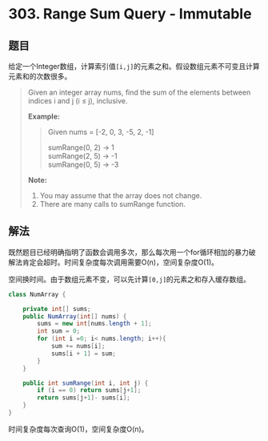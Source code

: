 # 303. Range Sum Query - Immutable

## 题目

给定一个Integer数组，计算索引值`[i,j]`的元素之和。假设数组元素不可变且计算元素和的次数很多。

>Given an integer array nums, find the sum of the elements between indices i and j (i ≤ j), inclusive.
>
>**Example:**
>
>>Given nums = [-2, 0, 3, -5, 2, -1]
>>
>>sumRange(0, 2) -> 1  
>>sumRange(2, 5) -> -1  
>>sumRange(0, 5) -> -3
>
>**Note:**
>
> 1. You may assume that the array does not change.
> 2. There are many calls to sumRange function.

## 解法

既然题目已经明确指明了函数会调用多次，那么每次用一个for循环相加的暴力破解法肯定会超时。时间复杂度每次调用需要O(n)，空间复杂度O(1)。

空间换时间。由于数组元素不变，可以先计算`[0,j]`的元素之和存入缓存数组。

```java
class NumArray {

    private int[] sums;
    public NumArray(int[] nums) {
        sums = new int[nums.length + 1];
        int sum = 0;
        for (int i =0; i< nums.length; i++){
            sum += nums[i];
            sums[i + 1] = sum;
        }
    }

    public int sumRange(int i, int j) {
        if (i == 0) return sums[j+1];
        return sums[j+1]- sums[i];
    }
}
```

时间复杂度每次查询O(1)，空间复杂度O(n)。
